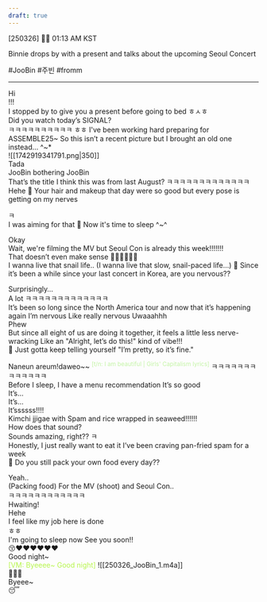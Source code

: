 ```yaml
---
draft: true
---
```


[250326] 🐣💭 01:13 AM KST

Binnie drops by with a present and talks about the upcoming Seoul Concert

#JooBin #주빈 #fromm
___
Hi  
!!!  
I stopped by to give you a present before going to bed
ㅎㅅㅎ  
Did you watch today’s SIGNAL?  
ㅋㅋㅋㅋㅋㅋㅋㅋㅋㅋ
ㅎㅎ I've been working hard preparing for ASSEMBLE25~
So this isn’t a recent picture
but I brought an old one instead…
^~*  
![[1742919341791.png|350]]  
Tada  
JooBin bothering JooBin  
That’s the title
I think this was from last August?
ㅋㅋㅋㅋㅋㅋㅋㅋㅋㅋㅋㅋㅋ  
Hehe
🫧 Your hair and makeup that day were so good but every pose is getting on my nerves

ㅋ  
I was aiming for that
🫧 Now it's time to sleep ^~^

Okay  
Wait, we're filming the MV but Seoul Con is already this week!!!!!!!  
That doesn’t even make sense
🤯🤯🤯🤯🤯🤯  
I wanna live that snail life..  (I wanna live that slow, snail-paced life…)
🫧 Since it’s been a while since your last concert in Korea, are you nervous??

Surprisingly…  
A lot
ㅋㅋㅋㅋㅋㅋㅋㅋㅋㅋㅋㅋㅋ  
It’s been so long since the North America tour
and now that it’s happening again
I’m nervous
Like really nervous
Uwaaahhh  
Phew  
But since all eight of us are doing it together, it feels a little less nerve-wracking
Like an "Alright, let’s do this!" kind of vibe!!!  
🫧 Just gotta keep telling yourself "I’m pretty, so it’s fine."

Naneun areum!daweo~~ <sup><font color="#c3f4a5">[t/n:  I am beautiful | Girls' Capitalism lyrics]</font></sup>
ㅋㅋㅋㅋㅋㅋㅋㅋㅋㅋㅋㅋㅋ  
Before I sleep, I have a menu recommendation
It’s so good  
It’s…  
It’s…  
It’ssssss!!!!  
Kimchi jjigae with Spam and rice wrapped in seaweed!!!!!!  
How does that sound?  
Sounds amazing, right??
ㅋ  
Honestly, I just really want to eat it
I’ve been craving pan-fried spam for a week  
🫧 Do you still pack your own food every day??

Yeah..  
(Packing food) For the MV (shoot) and Seoul Con..  
ㅋㅋㅋㅋㅋㅋㅋㅋㅋㅋㅋㅋ  
Hwaiting!  
Hehe  
I feel like my job here is done  
ㅎㅎ  
I'm going to sleep now
See you soon!!  
😚❤️❤️❤️❤️❤️❤️  
Good night~  
<font color="#b7f54c">[VM: Byeeee~ Good night]</font>
![[250326_JooBin_1.m4a]]  
🤍🤍🤍  
Byeee~  
😴